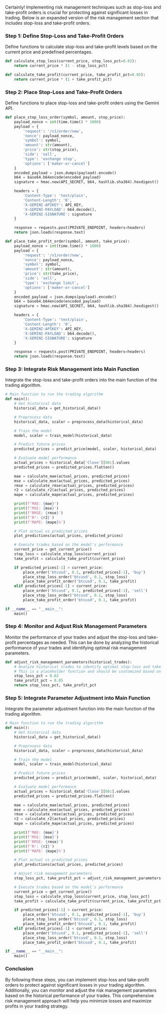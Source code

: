 Certainly! Implementing risk management techniques such as stop-loss and take-profit orders is crucial for protecting against significant losses in trading. Below is an expanded version of the risk management section that includes stop-loss and take-profit orders.

### Step 1: Define Stop-Loss and Take-Profit Orders

Define functions to calculate stop-loss and take-profit levels based on the current price and predefined percentages.

```python
def calculate_stop_loss(current_price, stop_loss_pct=0.02):
    return current_price * (1 - stop_loss_pct)

def calculate_take_profit(current_price, take_profit_pct=0.05):
    return current_price * (1 + take_profit_pct)
```

### Step 2: Place Stop-Loss and Take-Profit Orders

Define functions to place stop-loss and take-profit orders using the Gemini API.

```python
def place_stop_loss_order(symbol, amount, stop_price):
    payload_nonce = int(time.time() * 1000)
    payload = {
        'request': '/v1/order/new',
        'nonce': payload_nonce,
        'symbol': symbol,
        'amount': str(amount),
        'price': str(stop_price),
        'side': 'sell',
        'type': 'exchange stop',
        'options': ['maker-or-cancel']
    }
    encoded_payload = json.dumps(payload).encode()
    b64 = base64.b64encode(encoded_payload)
    signature = hmac.new(API_SECRET, b64, hashlib.sha384).hexdigest()

    headers = {
        'Content-Type': 'text/plain',
        'Content-Length': '0',
        'X-GEMINI-APIKEY': API_KEY,
        'X-GEMINI-PAYLOAD': b64.decode(),
        'X-GEMINI-SIGNATURE': signature
    }

    response = requests.post(PRIVATE_ENDPOINT, headers=headers)
    return json.loads(response.text)

def place_take_profit_order(symbol, amount, take_price):
    payload_nonce = int(time.time() * 1000)
    payload = {
        'request': '/v1/order/new',
        'nonce': payload_nonce,
        'symbol': symbol,
        'amount': str(amount),
        'price': str(take_price),
        'side': 'sell',
        'type': 'exchange limit',
        'options': ['maker-or-cancel']
    }
    encoded_payload = json.dumps(payload).encode()
    b64 = base64.b64encode(encoded_payload)
    signature = hmac.new(API_SECRET, b64, hashlib.sha384).hexdigest()

    headers = {
        'Content-Type': 'text/plain',
        'Content-Length': '0',
        'X-GEMINI-APIKEY': API_KEY,
        'X-GEMINI-PAYLOAD': b64.decode(),
        'X-GEMINI-SIGNATURE': signature
    }

    response = requests.post(PRIVATE_ENDPOINT, headers=headers)
    return json.loads(response.text)
```

### Step 3: Integrate Risk Management into Main Function

Integrate the stop-loss and take-profit orders into the main function of the trading algorithm.

```python
# Main function to run the trading algorithm
def main():
    # Get historical data
    historical_data = get_historical_data()

    # Preprocess data
    historical_data, scaler = preprocess_data(historical_data)

    # Train the model
    model, scaler = train_model(historical_data)

    # Predict future prices
    predicted_prices = predict_price(model, scaler, historical_data)

    # Evaluate model performance
    actual_prices = historical_data['Close'][60:].values
    predicted_prices = predicted_prices.flatten()

    mae = calculate_mae(actual_prices, predicted_prices)
    mse = calculate_mse(actual_prices, predicted_prices)
    rmse = calculate_rmse(actual_prices, predicted_prices)
    r2 = calculate_r2(actual_prices, predicted_prices)
    mape = calculate_mape(actual_prices, predicted_prices)

    print(f'MAE: {mae}')
    print(f'MSE: {mse}')
    print(f'RMSE: {rmse}')
    print(f'R²: {r2}')
    print(f'MAPE: {mape}%')

    # Plot actual vs predicted prices
    plot_predictions(actual_prices, predicted_prices)

    # Execute trades based on the model's performance
    current_price = get_current_price()
    stop_loss = calculate_stop_loss(current_price)
    take_profit = calculate_take_profit(current_price)

    if predicted_prices[-1] > current_price:
        place_order('btcusd', 0.1, predicted_prices[-1], 'buy')
        place_stop_loss_order('btcusd', 0.1, stop_loss)
        place_take_profit_order('btcusd', 0.1, take_profit)
    elif predicted_prices[-1] < current_price:
        place_order('btcusd', 0.1, predicted_prices[-1], 'sell')
        place_stop_loss_order('btcusd', 0.1, stop_loss)
        place_take_profit_order('btcusd', 0.1, take_profit)

if __name__ == "__main__":
    main()
```

### Step 4: Monitor and Adjust Risk Management Parameters

Monitor the performance of your trades and adjust the stop-loss and take-profit percentages as needed. This can be done by analyzing the historical performance of your trades and identifying optimal risk management parameters.

```python
def adjust_risk_management_parameters(historical_trades):
    # Analyze historical trades to identify optimal stop-loss and take-profit percentages
    # This is a placeholder function and should be customized based on your specific strategy
    stop_loss_pct = 0.02
    take_profit_pct = 0.05
    return stop_loss_pct, take_profit_pct
```

### Step 5: Integrate Parameter Adjustment into Main Function

Integrate the parameter adjustment function into the main function of the trading algorithm.

```python
# Main function to run the trading algorithm
def main():
    # Get historical data
    historical_data = get_historical_data()

    # Preprocess data
    historical_data, scaler = preprocess_data(historical_data)

    # Train the model
    model, scaler = train_model(historical_data)

    # Predict future prices
    predicted_prices = predict_price(model, scaler, historical_data)

    # Evaluate model performance
    actual_prices = historical_data['Close'][60:].values
    predicted_prices = predicted_prices.flatten()

    mae = calculate_mae(actual_prices, predicted_prices)
    mse = calculate_mse(actual_prices, predicted_prices)
    rmse = calculate_rmse(actual_prices, predicted_prices)
    r2 = calculate_r2(actual_prices, predicted_prices)
    mape = calculate_mape(actual_prices, predicted_prices)

    print(f'MAE: {mae}')
    print(f'MSE: {mse}')
    print(f'RMSE: {rmse}')
    print(f'R²: {r2}')
    print(f'MAPE: {mape}%')

    # Plot actual vs predicted prices
    plot_predictions(actual_prices, predicted_prices)

    # Adjust risk management parameters
    stop_loss_pct, take_profit_pct = adjust_risk_management_parameters(historical_trades)

    # Execute trades based on the model's performance
    current_price = get_current_price()
    stop_loss = calculate_stop_loss(current_price, stop_loss_pct)
    take_profit = calculate_take_profit(current_price, take_profit_pct)

    if predicted_prices[-1] > current_price:
        place_order('btcusd', 0.1, predicted_prices[-1], 'buy')
        place_stop_loss_order('btcusd', 0.1, stop_loss)
        place_take_profit_order('btcusd', 0.1, take_profit)
    elif predicted_prices[-1] < current_price:
        place_order('btcusd', 0.1, predicted_prices[-1], 'sell')
        place_stop_loss_order('btcusd', 0.1, stop_loss)
        place_take_profit_order('btcusd', 0.1, take_profit)

if __name__ == "__main__":
    main()
```

### Conclusion

By following these steps, you can implement stop-loss and take-profit orders to protect against significant losses in your trading algorithm. Additionally, you can monitor and adjust the risk management parameters based on the historical performance of your trades. This comprehensive risk management approach will help you minimize losses and maximize profits in your trading strategy.
